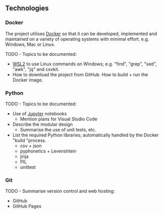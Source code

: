 ## Technologies

### Docker

The project utilises [Docker](https://en.wikipedia.org/wiki/Docker_(software)) so that it can be developed, implemented and maintained on a variety of operating systems with minimal effort. e.g. Windows, Mac or Linux.

TODO - Topics to be documented:

- [WSL2](https://en.wikipedia.org/wiki/Windows_Subsystem_for_Linux) to use Linux commands on Windows; e.g. "find", "grep", "sed", "awk", "jq" and csvkit.
- How to download the project from GitHub. How to build + run the Docker image.



### Python

TODO - Topics to be documented:

- Use of [Jupyter](https://jupyter.org/) notebooks
  - Mention plans for Visual Studio Code
- Describe the modular design
  - Summarise the use of unit tests, etc.
- List the required Python libraries; automatically handled by the Docker "build "process.
  - csv + json
  - pyphonetics + Levenshtein
  - jinja
  - PIL
  - unittest



### Git

TODO - Summarise version control and web hosting:

- GitHub
- GitHub Pages

